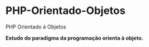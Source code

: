 # PHP-Orientado-Objetos
PHP Orientado à Objetos


 **Estudo do paradigma da programação orienta à objeto.**
